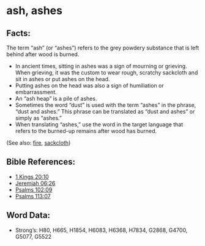 # ash, ashes

## Facts:

The term “ash” (or “ashes”) refers to the grey powdery substance that is left behind after wood is burned.


* In ancient times, sitting in ashes was a sign of mourning or grieving. When grieving, it was the custom to wear rough, scratchy sackcloth and sit in ashes or put ashes on the head.
* Putting ashes on the head was also a sign of humiliation or embarrassment.
* An “ash heap” is a pile of ashes.
* Sometimes the word “dust” is used with the term “ashes” in the phrase, “dust and ashes.” This phrase can be translated as “dust and ashes” or simply as “ashes.”
* When translating “ashes,” use the word in the target language that refers to the burned-up remains after wood has burned.

(See also: [fire](../other/fire.md), [sackcloth](../other/sackcloth.md))

## Bible References:

* [1 Kings 20:10](rc://en/tn/help/1ki/20/10)
* [Jeremiah 06:26](rc://en/tn/help/jer/06/26)
* [Psalms 102:09](rc://en/tn/help/psa/102/09)
* [Psalms 113:07](rc://en/tn/help/psa/113/07)

## Word Data:

* Strong’s: H80, H665, H1854, H6083, H6368, H7834, G2868, G4700, G5077, G5522
